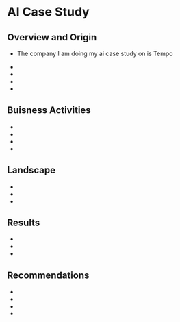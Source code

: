 # AI Case Study

## Overview and Origin

* The company I am doing my ai case study on is Tempo

* 

* 

* 

* 

## Buisness Activities

* 

* 

* 

* 

## Landscape

* 

* 

* 

## Results 

* 

* 

* 

## Recommendations 

* 

* 

* 

* 
